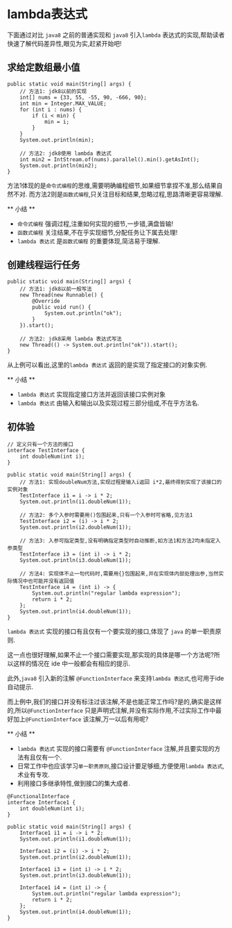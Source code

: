  # lambda表达式

下面通过对比 `java8` 之前的普通实现和 `java8` 引入`lambda` 表达式的实现,帮助读者快速了解代码差异性,眼见为实,赶紧开始吧!

## 求给定数组最小值
```
public static void main(String[] args) {
    // 方法1: jdk8以前的实现
    int[] nums = {33, 55, -55, 90, -666, 90};
    int min = Integer.MAX_VALUE;
    for (int i : nums) {
        if (i < min) {
            min = i;
        }
    }
    System.out.println(min);

    // 方法2: jdk8使用 lambda 表达式
    int min2 = IntStream.of(nums).parallel().min().getAsInt();
    System.out.println(min2);
}
```

方法1体现的是`命令式编程`的思维,需要明确编程细节,如果细节拿捏不准,那么结果自然不对.
而方法2则是`函数式编程`,只关注目标和结果,忽略过程,思路清晰更容易理解.

** 小结 **
- `命令式编程` 强调过程,注重如何实现的细节,一步错,满盘皆输!
- `函数式编程` 关注结果,不在乎实现细节,分配任务让下属去处理!
- `lambda 表达式` 是`函数式编程` 的重要体现,简洁易于理解.

## 创建线程运行任务
```
public static void main(String[] args) {
    // 方法1: jdk8以前一般写法
    new Thread(new Runnable() {
        @Override
        public void run() {
            System.out.println("ok");
        }
    }).start();

    // 方法2: jdk8采用 lambda 表达式写法
    new Thread(() -> System.out.println("ok")).start();
}
```

从上例可以看出,这里的`lambda 表达式` 返回的是实现了指定接口的对象实例.

** 小结 **
- `lambda 表达式` 实现指定接口方法并返回该接口实例对象
- `lambda 表达式` 由输入和输出以及实现过程三部分组成,不在乎方法名.

## 初体验
```
// 定义只有一个方法的接口
interface TestInterface {
    int doubleNum(int i);
}

public static void main(String[] args) {
    // 方法1: 实现doubleNum方法,实现过程是输入i返回 i*2,最终得到实现了该接口的实例对象
    TestInterface i1 = i -> i * 2;
    System.out.println(i1.doubleNum(1));

    // 方法2: 多个入参时需要用()包围起来,只有一个入参时可省略,见方法1
    TestInterface i2 = (i) -> i * 2;
    System.out.println(i2.doubleNum(1));

    // 方法3: 入参可指定类型,没有明确指定类型时自动推断,如方法1和方法2均未指定入参类型
    TestInterface i3 = (int i) -> i * 2;
    System.out.println(i3.doubleNum(1));

    // 方法4: 实现体不止一句代码时,需要用{}包围起来,并在实现体内部处理出参,当然实际情况中也可能并没有返回值
    TestInterface i4 = (int i) -> {
        System.out.println("regular lambda expression");
        return i * 2;
    };
    System.out.println(i4.doubleNum(1));
}

```

`lambda 表达式` 实现的接口有且仅有一个要实现的接口,体现了 `java` 的单一职责原则.

这一点也很好理解,如果不止一个接口需要实现,那实现的具体是哪一个方法呢?所以这样的情况在 ide 中一般都会有相应的提示.

此外,`java8` 引入新的注解 `@FunctionInterface` 来支持`lambda 表达式`,也可用于ide 自动提示.

而上例中,我们的接口并没有标注过该注解,不是也能正常工作吗?是的,确实是这样的,所以`@FunctionInterface` 只是声明式注解,并没有实际作用,不过实际工作中最好加上`@FunctionInterface` 该注解,万一以后有用呢?

** 小结 **
- `lambda 表达式` 实现的接口需要有 `@FunctionInterface` 注解,并且要实现的方法有且仅有一个.
- 日常工作中也应该学习`单一职责原则`,接口设计要足够细,方便使用`lambda 表达式`,术业有专攻.
- 利用接口多继承特性,做到接口的集大成者.


```
@FunctionalInterface
interface Interface1 {
    int doubleNum(int i);
}

public static void main(String[] args) {
    Interface1 i1 = i -> i * 2;
    System.out.println(i1.doubleNum(1));

    Interface1 i2 = (i) -> i * 2;
    System.out.println(i2.doubleNum(1));

    Interface1 i3 = (int i) -> i * 2;
    System.out.println(i3.doubleNum(1));

    Interface1 i4 = (int i) -> {
        System.out.println("regular lambda expression");
        return i * 2;
    };
    System.out.println(i4.doubleNum(1));
}

```








